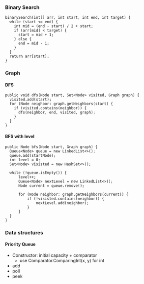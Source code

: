 ### Binary Search

```
binarySearch(int[] arr, int start, int end, int target) {
  while (start <= end) {
    int mid = (end - start) / 2 + start;
    if (arr[mid] < target) {
      start = mid + 1;
    } else {
      end = mid - 1;
    }
  }
  return arr[start];    
}
```

### Graph

#### DFS 

```
public void dfs(Node start, Set<Node> visited, Graph graph) {
  visited.add(start);
  for (Node neighbor: graph.getNeighbors(start) { 
    if (visited.contains(neighbor)) {
      dfs(neighbor, end, visited, graph);
    }
  }
}
```


#### BFS with level

```
public Node bfs(Node start, Graph graph) {
  Queue<Node> queue = new LinkedList<>();
  queue.add(startNode);
  int level = 0;
  Set<Node> visisted = new HashSet<>();

  while (!queue.isEmpty()) {
      level++;
      Queue<Node> nextLevel = new LinkedList<>();
      Node current = queue.remove();

      for (Node neighbor: graph.getNeighbors(current)) {
          if (!visisted.contains(neighbor)) {
              nextLevel.add(neighbor);
          }         
      }
  }
}

```

### Data structures

#### Priority Queue
* Constructor: initial capacity + comparator
  * use Comparator.ComparingInt(x, y) for int
* add
* poll
* peek